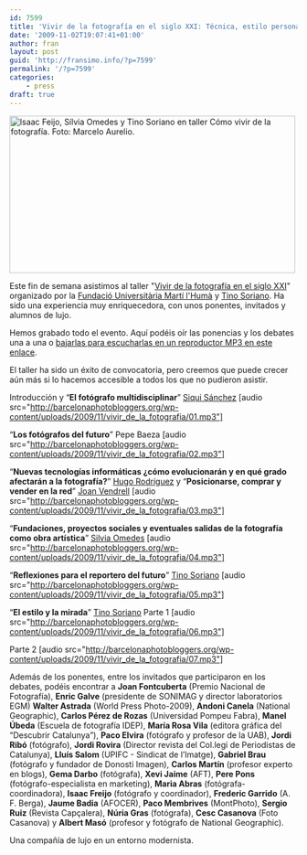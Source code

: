 ```yaml
---
id: 7599
title: 'Vivir de la fotografía en el siglo XXI: Técnica, estilo personal y estrategias de marketing'
date: '2009-11-02T19:07:41+01:00'
author: fran
layout: post
guid: 'http://fransimo.info/?p=7599'
permalink: '/?p=7599'
categories:
    - press
draft: true
---
```


<img src="/uploads/2009/11/IMG_3522-posible-para-post-500px.jpg" alt="Isaac Feijo, Sílvia Omedes y Tino Soriano en taller Cómo vivir de la fotografía. Foto: Marcelo Aurelio." title="Isaac Feijo, Sílvia Omedes y Tino Soriano en taller Cómo vivir de la fotografía. Foto: Marcelo Aurelio." width="500" height="275" class="alignnone size-full wp-image-2407" />

Este fin de semana asistimos al taller "<a href="http://barcelonaphotobloggers.org/2009/10/05/jornades-viure-de-la-fotografia-al-segle-xxi/">Vivir de la fotografía en el siglo XXI</a>" organizado por la <a href="http://www.fumh.cat/">Fundació Universitària Martí l'Humà</a> y <a href="http://tinosoriano.com/">Tino Soriano</a>. Ha sido una experiencia muy enriquecedora, con unos ponentes, invitados y alumnos de lujo.

Hemos grabado todo el evento. Aquí podéis oír las ponencias y los debates una a una o <a href="http://barcelonaphotobloggers.org/wp-content/uploads/2009/11/vivir_de_la_fotografia/vivir_de_la_fotografia.zip">bajarlas para escucharlas en un reproductor MP3 en este enlace</a>. 

El taller ha sido un éxito de convocatoria, pero creemos que puede crecer aún más si lo hacemos accesible a todos los que no pudieron asistir.
 
Introducción y “<strong>El fotógrafo multidisciplinar</strong>” <a href="http://fotosiqui.com/">Siqui Sánchez</a>
[audio src="http://barcelonaphotobloggers.org/wp-content/uploads/2009/11/vivir_de_la_fotografia/01.mp3"]

“<strong>Los fotógrafos del futuro</strong>” Pepe Baeza 
[audio src="http://barcelonaphotobloggers.org/wp-content/uploads/2009/11/vivir_de_la_fotografia/02.mp3"]

“<strong>Nuevas tecnologías informáticas ¿cómo evolucionarán y en qué grado afectarán a la fotografía?</strong>” <a href="http://hugorodriguez.com/">Hugo Rodríguez</a> y  “<strong>Posicionarse, comprar y vender en la red</strong>” <a href="http://naturpixel.com/">Joan Vendrell</a> 
[audio src="http://barcelonaphotobloggers.org/wp-content/uploads/2009/11/vivir_de_la_fotografia/03.mp3"]

“<strong>Fundaciones, proyectos sociales y eventuales salidas de la fotografía como obra artística</strong>” <a href="http://photographicsocialvision.org/">Silvia Omedes</a> 
[audio src="http://barcelonaphotobloggers.org/wp-content/uploads/2009/11/vivir_de_la_fotografia/04.mp3"]

“<strong>Reflexiones para el reportero del futuro</strong>” <a href="http://www.tinosoriano.com/">Tino Soriano</a> 
[audio src="http://barcelonaphotobloggers.org/wp-content/uploads/2009/11/vivir_de_la_fotografia/05.mp3"]

“<strong>El estilo y la mirada</strong>” <a href="http://www.tinosoriano.com/">Tino Soriano</a>
Parte 1
[audio src="http://barcelonaphotobloggers.org/wp-content/uploads/2009/11/vivir_de_la_fotografia/06.mp3"]

Parte 2
[audio src="http://barcelonaphotobloggers.org/wp-content/uploads/2009/11/vivir_de_la_fotografia/07.mp3"]

Además de los ponentes, entre los invitados que participaron en los debates, podéis encontrar a <strong>Joan Fontcuberta</strong> (Premio Nacional de Fotografía), <strong>Enric Galve</strong> (presidente de SONIMAG y director laboratorios EGM) <strong>Walter Astrada</strong> (World Press Photo-2009), <strong>Andoni Canela</strong>  (National Geographic), <strong>Carlos Pérez de Rozas</strong> (Universidad Pompeu Fabra), <strong>Manel Úbeda</strong>  (Escuela de fotografía IDEP), <strong>María Rosa Vila</strong> (editora gráfica del “Descubrir Catalunya”), <strong>Paco Elvira</strong> (fotógrafo y profesor de la UAB), <strong>Jordi Ribó</strong> (fotógrafo), <strong>Jordi Rovira</strong>  (Director revista del Col.legi de Periodistas de Catalunya), <strong>Lluís Salom</strong> (UPIFC - Sindicat de l’Imatge), <strong>Gabriel Brau</strong> (fotógrafo y fundador de Donosti Imagen), <strong>Carlos Martín</strong>  (profesor experto en blogs), <strong>Gema Darbo</strong> (fotógrafa), <strong>Xevi Jaime</strong> (AFT), <strong>Pere Pons</strong> (fotógrafo-especialista en marketing), <strong>Maria Abras</strong> (fotógrafa-coordinadora), <strong>Isaac Freijo</strong> (fotógrafo y coordinador), <strong>Frederic Garrido</strong> (A. F. Berga), <strong>Jaume Badia</strong> (AFOCER), <strong>Paco Membrives</strong> (MontPhoto), <strong>Sergio Ruiz</strong> (Revista Capçalera), <strong>Núria Gras</strong> (fotógrafa), <strong>Cesc Casanova</strong> (Foto Casanova) y <strong>Albert Masó</strong> (profesor y fotógrafo de National Geographic).

Una compañía de lujo en un entorno modernista.